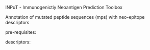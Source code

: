 INPuT - Immunogenictiy Neoantigen Prediction Toolbox 


Annotation of mutated peptide sequences (mps) with neo-epitope descriptors

pre-requisites:


descriptors: